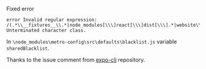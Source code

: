 Fixed error
```
error Invalid regular expression: /(.*\\__fixtures__\\.*|node_modules[\\\]react[\\\]dist[\\\].*|website\\node_modules\\.*|heapCapture\\bundle\.js|.*\\__tests__\\.*)$/: Unterminated character class.
```
In `\node_modules\metro-config\src\defaults\blacklist.js` variable `sharedBlacklist`.

Thanks to the issue comment from [expo-cli](https://github.com/expo/expo-cli/issues/1074#issuecomment-546167583) repository.
